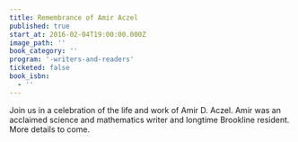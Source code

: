 ```yaml
---
title: Remembrance of Amir Aczel
published: true
start_at: 2016-02-04T19:00:00.000Z
image_path: ''
book_category: ''
program: '-writers-and-readers'
ticketed: false
book_isbn:
  - ''
---
```


Join us in a celebration of the life and work of Amir D. Aczel. Amir was an acclaimed science and mathematics writer and longtime Brookline resident. More details to come.
&nbsp;